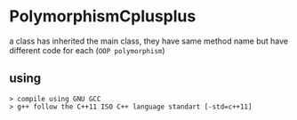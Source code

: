 # PolymorphismCplusplus
a class has inherited the main class, they have same method name but have different code for each (``OOP polymorphism``)

## using
```
> compile using GNU GCC
> g++ follow the C++11 ISO C++ language standart [-std=c++11]
```
